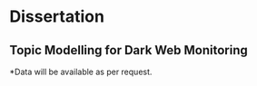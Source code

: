 # Dissertation
## Topic Modelling for Dark Web Monitoring


*Data will be available as per request.
